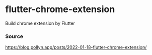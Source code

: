 # flutter-chrome-extension
Build chrome extension by Flutter


### Source 

https://blog.pollyn.app/posts/2022-01-18-flutter-chrome-extension/
